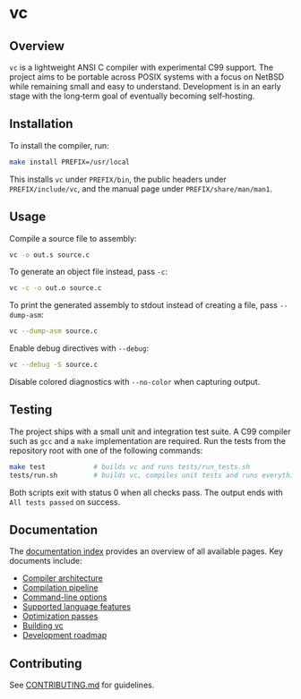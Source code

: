 # vc

## Overview

`vc` is a lightweight ANSI C compiler with experimental C99 support. The
project aims to be portable across POSIX systems with a focus on NetBSD
while remaining small and easy to understand. Development is in an
early stage with the long‑term goal of eventually becoming
self‑hosting.

## Installation

To install the compiler, run:

```sh
make install PREFIX=/usr/local
```

This installs `vc` under `PREFIX/bin`, the public headers under
`PREFIX/include/vc`, and the manual page under `PREFIX/share/man/man1`.

## Usage

Compile a source file to assembly:

```sh
vc -o out.s source.c
```

To generate an object file instead, pass `-c`:

```sh
vc -c -o out.o source.c
```

To print the generated assembly to stdout instead of creating a file,
pass `--dump-asm`:

```sh
vc --dump-asm source.c
```

Enable debug directives with `--debug`:

```sh
vc --debug -S source.c
```

Disable colored diagnostics with `--no-color` when capturing output.

## Testing

The project ships with a small unit and integration test suite. A C99
compiler such as `gcc` and a `make` implementation are required. Run the
tests from the repository root with one of the following commands:

```sh
make test            # builds vc and runs tests/run_tests.sh
tests/run.sh         # builds vc, compiles unit tests and runs everything
```

Both scripts exit with status 0 when all checks pass. The output ends with
`All tests passed` on success.

## Documentation

The [documentation index](docs/index.md) provides an overview of all available
pages. Key documents include:

- [Compiler architecture](docs/architecture.md)
- [Compilation pipeline](docs/pipeline.md)
- [Command-line options](docs/command_line.md)
- [Supported language features](docs/language_features.md)
- [Optimization passes](docs/optimization.md)
- [Building vc](docs/building.md)
- [Development roadmap](docs/roadmap.md)

## Contributing

See [CONTRIBUTING.md](CONTRIBUTING.md) for guidelines.
